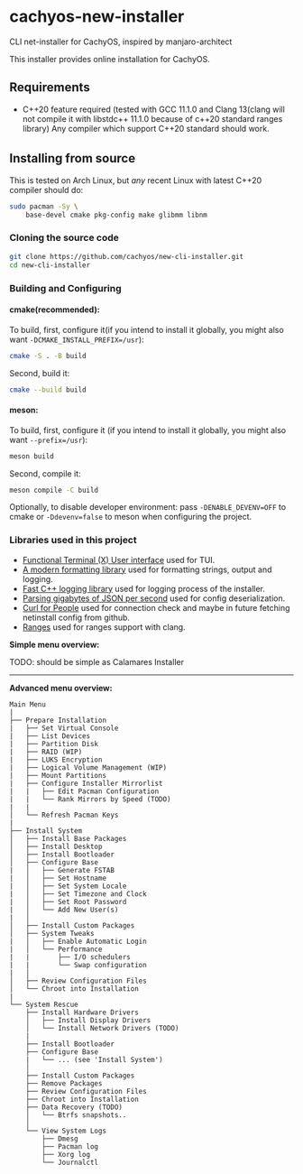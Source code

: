 # cachyos-new-installer
CLI net-installer for CachyOS, inspired by manjaro-architect

This installer provides online installation for CachyOS.

Requirements
------------
* C++20 feature required (tested with GCC 11.1.0 and Clang 13(clang will not compile it with libstdc++ 11.1.0 because of c++20 standard ranges library)
Any compiler which support C++20 standard should work.

######
## Installing from source

This is tested on Arch Linux, but *any* recent Linux with latest C++20 compiler should do:

```sh
sudo pacman -Sy \
    base-devel cmake pkg-config make glibmm libnm
```

### Cloning the source code
```sh
git clone https://github.com/cachyos/new-cli-installer.git
cd new-cli-installer
```

### Building and Configuring
#### cmake(recommended):
To build, first, configure it(if you intend to install it globally, you
might also want `-DCMAKE_INSTALL_PREFIX=/usr`):
```sh
cmake -S . -B build
```
Second, build it:
```sh
cmake --build build
```

#### meson:
To build, first, configure it (if you intend to install it globally, you
might also want `--prefix=/usr`):
```sh
meson build
```
Second, compile it:
```sh
meson compile -C build
```

Optionally, to disable developer environment:
pass `-DENABLE_DEVENV=OFF` to cmake or `-Ddevenv=false` to meson when configuring the project.


### Libraries used in this project

* [Functional Terminal (X) User interface](https://github.com/ArthurSonzogni/FTXUI) used for TUI.
* [A modern formatting library](https://github.com/fmtlib/fmt) used for formatting strings, output and logging.
* [Fast C++ logging library](https://github.com/gabime/spdlog) used for logging process of the installer.
* [Parsing gigabytes of JSON per second](https://github.com/simdjson/simdjson) used for config deserialization.
* [Curl for People](https://github.com/libcpr/cpr) used for connection check and maybe in future fetching netinstall config from github.
* [Ranges](https://github.com/ericniebler/range-v3) used for ranges support with clang.


**Simple menu overview:**

TODO: should be simple as Calamares Installer

---

**Advanced menu overview:**

```
Main Menu
|
├── Prepare Installation
|   ├── Set Virtual Console
|   ├── List Devices
|   ├── Partition Disk
|   ├── RAID (WIP)
|   ├── LUKS Encryption
|   ├── Logical Volume Management (WIP)
|   ├── Mount Partitions
|   ├── Configure Installer Mirrorlist
|   |   ├── Edit Pacman Configuration
|   |   └── Rank Mirrors by Speed (TODO)
|   |
│   └── Refresh Pacman Keys
|
├── Install System
│   ├── Install Base Packages
│   ├── Install Desktop
│   ├── Install Bootloader
│   ├── Configure Base
|   │   ├── Generate FSTAB
|   │   ├── Set Hostname
|   │   ├── Set System Locale
|   │   ├── Set Timezone and Clock
|   │   ├── Set Root Password
|   │   └── Add New User(s)
|   │
│   ├── Install Custom Packages
│   ├── System Tweaks
|   │   ├── Enable Automatic Login
|   │   └── Performance
|   |       ├── I/O schedulers
|   |       └── Swap configuration
|   │
│   ├── Review Configuration Files
│   └── Chroot into Installation
|
└── System Rescue
    ├── Install Hardware Drivers
    │   ├── Install Display Drivers
    │   └── Install Network Drivers (TODO)
    |
    ├── Install Bootloader
    ├── Configure Base
    |   └── ... (see 'Install System')
    │
    ├── Install Custom Packages
    ├── Remove Packages
    ├── Review Configuration Files
    ├── Chroot into Installation
    ├── Data Recovery (TODO)
    │   └── Btrfs snapshots..
    │
    └── View System Logs
        ├── Dmesg
        ├── Pacman log
        ├── Xorg log
        └── Journalctl
```
